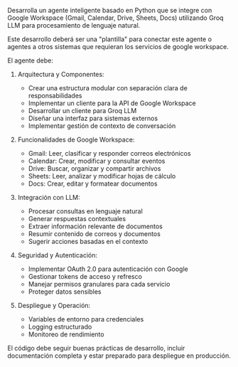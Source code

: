 Desarrolla un agente inteligente basado en Python que se integre con Google Workspace (Gmail, Calendar, Drive, Sheets, Docs) utilizando Groq LLM para procesamiento de lenguaje natural.

Este desarrollo deberá ser una "plantilla" para conectar este agente o agentes a otros sistemas que requieran los servicios de google workspace.

 El agente debe:

1. Arquitectura y Componentes:
   - Crear una estructura modular con separación clara de responsabilidades
   - Implementar un cliente para la API de Google Workspace
   - Desarrollar un cliente para Groq LLM
   - Diseñar una interfaz para sistemas externos
   - Implementar gestión de contexto de conversación

2. Funcionalidades de Google Workspace:
   - Gmail: Leer, clasificar y responder correos electrónicos
   - Calendar: Crear, modificar y consultar eventos
   - Drive: Buscar, organizar y compartir archivos
   - Sheets: Leer, analizar y modificar hojas de cálculo
   - Docs: Crear, editar y formatear documentos

3. Integración con LLM:
   - Procesar consultas en lenguaje natural
   - Generar respuestas contextuales
   - Extraer información relevante de documentos
   - Resumir contenido de correos y documentos
   - Sugerir acciones basadas en el contexto

4. Seguridad y Autenticación:
   - Implementar OAuth 2.0 para autenticación con Google
   - Gestionar tokens de acceso y refresco
   - Manejar permisos granulares para cada servicio
   - Proteger datos sensibles

5. Despliegue y Operación:
   - Variables de entorno para credenciales
   - Logging estructurado
   - Monitoreo de rendimiento

El código debe seguir buenas prácticas de desarrollo, incluir documentación completa y estar preparado para despliegue en producción.
